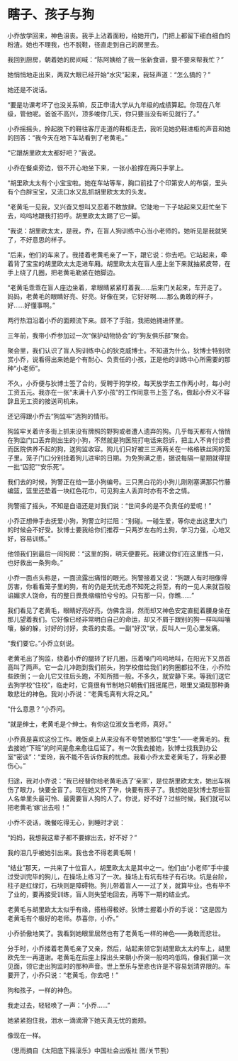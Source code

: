 # 瞎子、孩子与狗

小乔放学回来，神色沮丧。我手上沾着面粉，给她开门，门把上都留下细白细白的粉渣。她也不理我，也不脱鞋，径直走到自己的房里去。 

我回到厨房，朝着她的房间喊：“陈阿姨给了我一张新食谱，要不要来帮我忙？” 

她悄悄地走出来，两双大眼已经开始“水灾”起来，我轻声道：“怎么搞的？” 

她还是不说话。 

“要是功课考坏了也没关系嘛，反正申请大学从九年级的成绩算起。你现在八年级，管他呢。爸爸不高兴，顶多唆你几天，你只要当没有听见就行了。” 

小乔摇摇头，拎起脱下的鞋往客厅走道的鞋柜走去，我听见她扔鞋进柜的声音和她的回答：“我今天在地下车站看到了老黄毛。” 

“它跟胡里欧太太都好吧？”我说。 

小乔在餐桌旁边，很不开心地坐下来，一张小脸撑在两只手掌上。 

“胡里欧太太有个小宝宝啦。她在车站等车，胸口前挂了个印第安人的布袋，里头有个白胖宝宝，又流口水又乱抓胡里欧太太的头发。 

“老黄毛一见我，又兴奋又想叫又忍着不敢放肆。它陡地一下子站起来又赶忙坐下去，呜呜地跟我打招呼。胡里欧太太踢了它一脚。 

“我说：胡里欧太太，是我，乔，在盲人狗训练中心当小老师的。她听见是我就笑了，不好意思的样子。 

“后来，他们的车来了。我搂着老黄毛亲了一下，跟它说：你去吧。它站起来，牵着背了宝宝的胡里欧太太走进车厢。胡里欧太太在盲人座上坐下来就抽紧皮带，在手上绕了几圈，把老黄毛勒紧在她脚边。 

“老黄毛乖乖在盲人座边坐着，拿眼睛紧紧盯着我……后来门关起来，车开走了。妈妈，老黄毛的眼睛好亮、好亮。好像在哭，它好好啊……那么勇敢的样子，好……好懂事啊。” 

两行热泪沿着小乔的面颊流下来。顾不了手脏，我把她拥进怀里。 

三年前，我带小乔参加过一次“保护动物协会”的“狗友俱乐部”聚会。 

聚会里，我们认识了盲人狗训练中心的狄克威博士。不知道为什么，狄博士特别欣赏小乔，说看得出来她是个有耐心、负责任的小孩，正是他的训练中心所需要的那种“小老师”。 

不久，小乔便与狄博士签了合约，受聘于狗学校，每天放学去工作两小时，每小时工资五元。我亦在一张“未满十八岁小孩”的工作同意书上签了名，做起小乔义不容辞且无工资的接送司机来。 

还记得跟小乔去“狗监牢”选狗的情形。 

狗监牢关着许多街上抓来没有牌照的野狗或者遭人遗弃的狗。几乎每天都有人悄悄在狗监门口丢弃刚出生的小狗，不然就是狗医院打电话来怨诉，把主人不肯付诊费而医院供养不起的狗，送狗监收容。狗儿们只好被三三两两关在一格格铁丝网的笼子里。笼子门口分别挂着狗儿进牢的日期。为免狗满之患，据说每隔一星期就得提一批“囚犯”“安乐死”。 

我们去的时候，狗警正在给一篮小狗编号。三只黑白花的小狗儿刚刚塞满那只竹藤编篮，篮里还垫着一块红色花巾，可见狗主人丢弃时亦有不舍之情。 

狗警摇了摇头，不知是自语还是对我们说：“世间多的是不负责任的爱呢！” 

小乔正想伸手去抚爱小狗，狗警立时拦阻：“别碰。一碰生爱，等你走出这里大门的时候会不好受。狄博士要我给你们推荐一只两岁左右的土狗，学习力强，心地又好，容易训练。” 

他领我们到最后一间狗房：“这里的狗，明天便要死。我建议你们在这里拣一只，也好救出一条狗命。” 

小乔一面点头称是，一面流露出痛惜的眼光。狗警接着又说：“狗跟人有时相像得厉害，你看看笼子里的狗，有的仍是无忧无虑不知死之将至，有的一见人来就百般谄媚求人饶命，有的整日畏畏缩缩怕兮兮的。只有那一只，你瞧……” 

我们看见了老黄毛，眼睛好亮好亮，仿佛含泪，然而却又神色安定直挺着腰身坐在那儿望着我们。它好像已经非常明白自己的命运，却又不屑于跟别的狗一样叫叫嚷嚷，躲的躲，讨好的讨好，卖乖的卖乖。一副“好汉”状，反叫人一见心里发痛。 

“我们要它。”小乔立刻说。 

老黄毛出了狗监，绕着小乔的腿转了好几圈，压着嗓门呜呜地叫，在阳光下又昂首高叫了两声。它一会儿冲跑到我们前头，狗学校借给我们的狗圈都拉不住，小乔险些跌倒；一会儿它又往后头跑，不知所措一般。不多久，就安静下来。等我们送它去狗学校“住校”，临走时，它竟很有节制地只朝我们摇摇尾巴，眼里又涌现那种勇敢悲壮的神色。我对小乔说：“老黄毛真有大将之风。” 

“什么意思？”小乔问。 

“就是绅士，老黄毛是个绅士。有你这位淑女当老师，真好。” 

小乔真是喜欢这份工作。晚饭桌上从来没有不夸赞她那位“学生”——老黄毛的。我去接她“下班”的时间是愈来愈往后延了。有一次我去接她，狄博士找我到办公室“密谈”：“爱玲，我不能不告诉你我的忧虑。我看小乔太爱老黄毛了，将来必要伤心。” 

归途，我对小乔说：“我已经替你给老黄毛选了‘亲家’，是位胡里欧太太，她出车祸伤了眼力，快要全盲了。现在她又怀了孕，快要有孩子了。我想她是狄博士那些盲人名单里头最可怜、最需要盲人狗的人了。你说，好不好？过些时候，我们就可以把老黄毛‘嫁’出去啦！” 

小乔不说话，晚餐吃得无心，到睡时才说： 

“妈妈，我想我这辈子都不要嫁出去，好不好？” 

我的泪几乎被她引出来。我也舍不得老黄毛啊！ 

“结业”那天，一共来了十位盲人，胡里欧太太是其中之一。他们由“小老师”手中接过受训完毕的狗儿，在操场上练习了一次。操场上有坑有柱子有石块。坑是台阶，柱子是红绿灯，石块则是障碍物。狗儿带着盲人一一过了关，就算毕业。也有毕不了业的，要再接受训练，盲人则失望地回去，再等下一期的结业式。 

老黄毛与胡里欧太太似乎有缘，搭档得极好。狄博士握着小乔的手说：“这是因为老黄毛有个极好的老师。恭喜你，小乔。” 

小乔骄傲地笑了。我看到她眼里居然也有了老黄毛一样的神色——勇敢而悲壮。 

分手时，小乔搂着老黄毛亲了又亲，然后，站起来领它到胡里欧太太的车上，胡里欧先生一再道谢。老黄毛在后座上探出头来朝小乔哭一般呜呜低鸣，像我们第一次见面，领它走出狗监时的那种声音。世上至乐与至悲也许是不容易划清界限的。车要开了，小乔只说：“老黄毛，你去吧！” 

狗和孩子，一样的神色。 

我走过去，轻轻唤了一声：“小乔……” 

她紧紧抱住我，泪水一滴滴滑下她天真无忧的面颊。 

像现在一样。 

（思雨摘自《太阳底下摇滚乐》中国社会出版社 图/关节熊）
